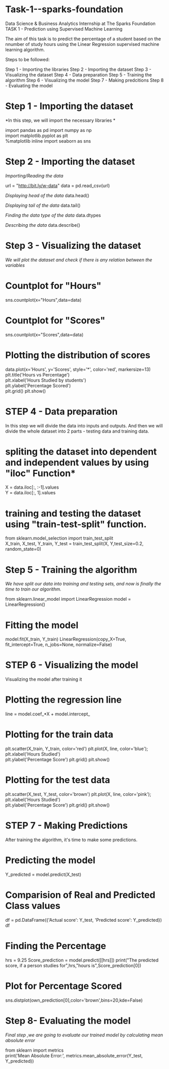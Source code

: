 # Task-1--sparks-foundation

Data Science & Business Analytics Internship at The Sparks Foundation
TASK 1 - Prediction using Supervised Machine Learning

The aim of this task is to predict the percentage of a student based on the nnumber of study hours using the Linear Regression supervised machine learning algorithm.

Steps to be followed:

Step 1 - Importing the libraries
Step 2 - Importing the dataset
Step 3 - Visualizing the dataset
Step 4 - Data preparation
Step 5 - Training the algorithm
Step 6 - Visualizing the model
Step 7 - Making predcitions
Step 8 - Evaluating the model


# Step 1 - Importing the dataset
*In this step, we will import the necessary libraries *

import pandas as pd
import numpy as np  
import matplotlib.pyplot as plt  
%matplotlib inline
import seaborn as sns


# Step 2 - Importing the dataset

*Importing/Reading the data*

url = "http://bit.ly/w-data"
data = pd.read_csv(url)

*Displaying head of the data*
data.head()

*Displaying tail of the data*
data.tail()

*Finding the data type of the data*
data.dtypes

*Describing the data*
data.describe()

# Step 3 - Visualizing the dataset
*We will plot the dataset and check if there is any relation between the variables*

   # Countplot for "Hours" 
   sns.countplot(x="Hours",data=data)
   
   # Countplot for "Scores" 
   sns.countplot(x="Scores",data=data)
   
   # Plotting the distribution of scores
   data.plot(x='Hours', y='Scores', style='*', color='red', markersize=13)  
   plt.title('Hours vs Percentage')  
   plt.xlabel('Hours Studied by students')  
   plt.ylabel('Percentage Scored')  
   plt.grid()
   plt.show()

# STEP 4 - Data preparation
In this step we will divide the data into inputs and outputs. And then we will divide the whole dataset into 2 parts - testing data and training data.

   # spliting the dataset into dependent and independent values by using  "iloc" Function* 
   X = data.iloc[:, :-1].values  
   Y = data.iloc[:, 1].values
   
   # training and testing the dataset using "train-test-split" function.
   from sklearn.model_selection import train_test_split  
   X_train, X_test, Y_train, Y_test = train_test_split(X, Y,test_size=0.2, random_state=0)
   
# Step 5 - Training the algorithm

*We have split our data into training and testing sets, and now is finally the time to train our algorithm.*

   from sklearn.linear_model import LinearRegression
   model = LinearRegression() 
   
   # Fitting the model
   model.fit(X_train, Y_train)
   LinearRegression(copy_X=True, fit_intercept=True, n_jobs=None, normalize=False)
   
# STEP 6 - Visualizing the model
Visualizing the model after training it
     
   # Plotting the regression line
   line = model.coef_*X + model.intercept_
   
   # Plotting for the train data
   plt.scatter(X_train, Y_train, color='red')
   plt.plot(X, line, color='blue');
   plt.xlabel('Hours Studied')  
   plt.ylabel('Percentage Score') 
   plt.grid()
   plt.show()
   
   # Plotting for the test data
   plt.scatter(X_test, Y_test, color='brown')
   plt.plot(X, line, color='pink');
   plt.xlabel('Hours Studied')  
   plt.ylabel('Percentage Score') 
   plt.grid()
   plt.show()
   
# STEP 7 - Making Predictions
After training the algorithm, it's time to make some predictions.

   # Predicting the model
   Y_predicted = model.predict(X_test)
  
   # Comparision of Real and Predicted Class values 
   df = pd.DataFrame({'Actual score': Y_test, 'Predicted score': Y_predicted})  
   df
  
   # Finding the Percentage   
   hrs = 9.25
   Score_prediction = model.predict([[hrs]])
   print("The predicted score, if a person studies for",hrs,"hours is",Score_prediction[0])
  
   # Plot for Percentage Scored
   sns.distplot(own_prediction[0],color='brown',bins=20,kde=False)
   
# Step 8- Evaluating the model
*Final step ,we are going to evaluate our trained model by calculating mean absolute error*

from sklearn import metrics  
print('Mean Absolute Error:', metrics.mean_absolute_error(Y_test, Y_predicted))

